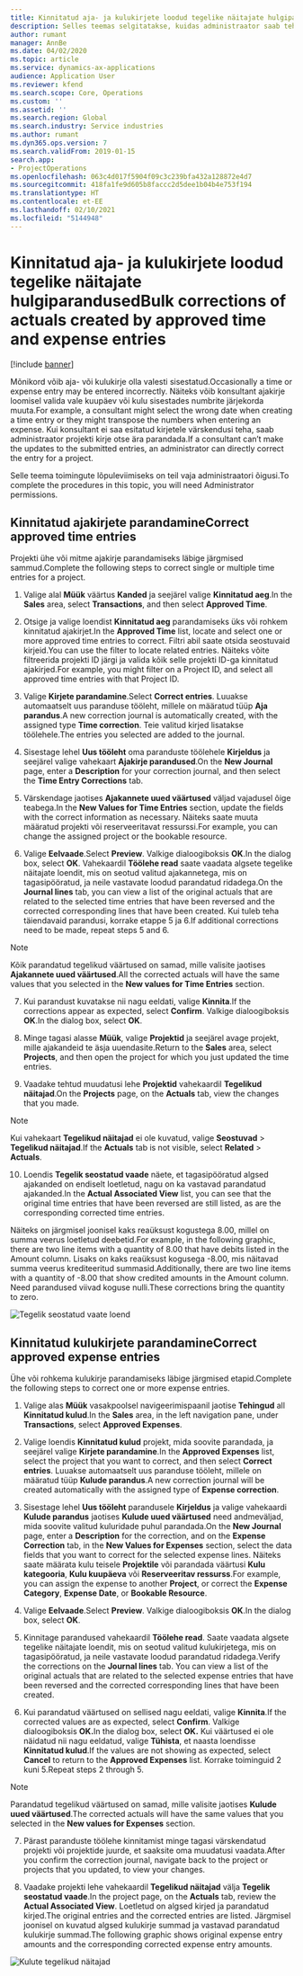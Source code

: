 ```yaml
---
title: Kinnitatud aja- ja kulukirjete loodud tegelike näitajate hulgiparandused
description: Selles teemas selgitatakse, kuidas administraator saab teha üksikuid või hulgiparandusi eelnevalt kinnitatud aja- või kulukirjetele, kui arveldus ei ole lõpetatud.
author: rumant
manager: AnnBe
ms.date: 04/02/2020
ms.topic: article
ms.service: dynamics-ax-applications
audience: Application User
ms.reviewer: kfend
ms.search.scope: Core, Operations
ms.custom: ''
ms.assetid: ''
ms.search.region: Global
ms.search.industry: Service industries
ms.author: rumant
ms.dyn365.ops.version: 7
ms.search.validFrom: 2019-01-15
search.app:
- ProjectOperations
ms.openlocfilehash: 063c4d017f5904f09c3c239bfa432a128872e4d7
ms.sourcegitcommit: 418fa1fe9d605b8faccc2d5dee1b04b4e753f194
ms.translationtype: HT
ms.contentlocale: et-EE
ms.lasthandoff: 02/10/2021
ms.locfileid: "5144948"
---
```

# <a name="bulk-corrections-of-actuals-created-by-approved-time-and-expense-entries"></a><span data-ttu-id="1a808-103">Kinnitatud aja- ja kulukirjete loodud tegelike näitajate hulgiparandused</span><span class="sxs-lookup"><span data-stu-id="1a808-103">Bulk corrections of actuals created by approved time and expense entries</span></span>

[!include [banner](../includes/psa-now-project-operations.md)]

<span data-ttu-id="1a808-104">Mõnikord võib aja- või kulukirje olla valesti sisestatud.</span><span class="sxs-lookup"><span data-stu-id="1a808-104">Occasionally a time or expense entry may be entered incorrectly.</span></span> <span data-ttu-id="1a808-105">Näiteks võib konsultant ajakirje loomisel valida vale kuupäev või kulu sisestades numbrite järjekorda muuta.</span><span class="sxs-lookup"><span data-stu-id="1a808-105">For example, a consultant might select the wrong date when creating a time entry or they might transpose the numbers when entering an expense.</span></span> <span data-ttu-id="1a808-106">Kui konsultant ei saa esitatud kirjetele värskendusi teha, saab administraator projekti kirje otse ära parandada.</span><span class="sxs-lookup"><span data-stu-id="1a808-106">If a consultant can’t make the updates to the submitted entries, an administrator can directly correct the entry for a project.</span></span>

<span data-ttu-id="1a808-107">Selle teema toimingute lõpuleviimiseks on teil vaja administraatori õigusi.</span><span class="sxs-lookup"><span data-stu-id="1a808-107">To complete the procedures in this topic, you will need Administrator permissions.</span></span>

## <a name="correct-approved-time-entries"></a><span data-ttu-id="1a808-108">Kinnitatud ajakirjete parandamine</span><span class="sxs-lookup"><span data-stu-id="1a808-108">Correct approved time entries</span></span>     

<span data-ttu-id="1a808-109">Projekti ühe või mitme ajakirje parandamiseks läbige järgmised sammud.</span><span class="sxs-lookup"><span data-stu-id="1a808-109">Complete the following steps to correct single or multiple time entries for a project.</span></span>

1. <span data-ttu-id="1a808-110">Valige alal **Müük** väärtus **Kanded** ja seejärel valige **Kinnitatud aeg**.</span><span class="sxs-lookup"><span data-stu-id="1a808-110">In the **Sales** area, select **Transactions**, and then select **Approved Time**.</span></span> 

2. <span data-ttu-id="1a808-111">Otsige ja valige loendist **Kinnitatud aeg** parandamiseks üks või rohkem kinnitatud ajakirjet.</span><span class="sxs-lookup"><span data-stu-id="1a808-111">In the **Approved Time** list, locate and select one or more approved time entries to correct.</span></span> <span data-ttu-id="1a808-112">Filtri abil saate otsida seostuvaid kirjeid.</span><span class="sxs-lookup"><span data-stu-id="1a808-112">You can use the filter to locate related entries.</span></span> <span data-ttu-id="1a808-113">Näiteks võite filtreerida projekti ID järgi ja valida kõik selle projekti ID-ga kinnitatud ajakirjed.</span><span class="sxs-lookup"><span data-stu-id="1a808-113">For example, you might filter on a Project ID, and select all approved time entries with that Project ID.</span></span>

3. <span data-ttu-id="1a808-114">Valige **Kirjete parandamine**.</span><span class="sxs-lookup"><span data-stu-id="1a808-114">Select **Correct entries**.</span></span> <span data-ttu-id="1a808-115">Luuakse automaatselt uus paranduse tööleht, millele on määratud tüüp **Aja parandus**.</span><span class="sxs-lookup"><span data-stu-id="1a808-115">A new correction journal is automatically created, with the assigned type **Time correction**.</span></span> <span data-ttu-id="1a808-116">Teie valitud kirjed lisatakse töölehele.</span><span class="sxs-lookup"><span data-stu-id="1a808-116">The entries you selected are added to the journal.</span></span> 

4. <span data-ttu-id="1a808-117">Sisestage lehel **Uus tööleht** oma paranduste töölehele **Kirjeldus** ja seejärel valige vahekaart **Ajakirje parandused**.</span><span class="sxs-lookup"><span data-stu-id="1a808-117">On the **New Journal** page, enter a **Description** for your correction journal, and then select the **Time Entry Corrections** tab.</span></span>  
5. <span data-ttu-id="1a808-118">Värskendage jaotises **Ajakannete uued väärtused** väljad vajadusel õige teabega.</span><span class="sxs-lookup"><span data-stu-id="1a808-118">In the **New Values for Time Entries** section, update the fields with the correct information as necessary.</span></span> <span data-ttu-id="1a808-119">Näiteks saate muuta määratud projekti või reserveeritavat ressurssi.</span><span class="sxs-lookup"><span data-stu-id="1a808-119">For example, you can change the assigned project or the bookable resource.</span></span>

6. <span data-ttu-id="1a808-120">Valige **Eelvaade**.</span><span class="sxs-lookup"><span data-stu-id="1a808-120">Select **Preview**.</span></span> <span data-ttu-id="1a808-121">Valkige dialoogiboksis **OK**.</span><span class="sxs-lookup"><span data-stu-id="1a808-121">In the dialog box, select **OK**.</span></span> <span data-ttu-id="1a808-122">Vahekaardil **Töölehe read** saate vaadata algsete tegelike näitajate loendit, mis on seotud valitud ajakannetega, mis on tagasipööratud, ja neile vastavate loodud parandatud ridadega.</span><span class="sxs-lookup"><span data-stu-id="1a808-122">On the **Journal lines** tab, you can view a list of the original actuals that are related to the selected time entries that have been reversed and the corrected corresponding lines that have been created.</span></span> <span data-ttu-id="1a808-123">Kui tuleb teha täiendavaid parandusi, korrake etappe 5 ja 6.</span><span class="sxs-lookup"><span data-stu-id="1a808-123">If additional corrections need to be made, repeat steps 5 and 6.</span></span> 

> [!NOTE]
> <span data-ttu-id="1a808-124">Kõik parandatud tegelikud väärtused on samad, mille valisite jaotises **Ajakannete uued väärtused**.</span><span class="sxs-lookup"><span data-stu-id="1a808-124">All the corrected actuals will have the same values that you selected in the **New values for Time Entries** section.</span></span>

7. <span data-ttu-id="1a808-125">Kui parandust kuvatakse nii nagu eeldati, valige **Kinnita**.</span><span class="sxs-lookup"><span data-stu-id="1a808-125">If the corrections appear as expected, select **Confirm**.</span></span> <span data-ttu-id="1a808-126">Valkige dialoogiboksis **OK**.</span><span class="sxs-lookup"><span data-stu-id="1a808-126">In the dialog box, select **OK**.</span></span>

8. <span data-ttu-id="1a808-127">Minge tagasi alasse **Müük**, valige **Projektid** ja seejärel avage projekt, mille ajakandeid te äsja uuendasite.</span><span class="sxs-lookup"><span data-stu-id="1a808-127">Return to the **Sales** area, select **Projects**, and then open the project for which you just updated the time entries.</span></span> 

9. <span data-ttu-id="1a808-128">Vaadake tehtud muudatusi lehe **Projektid** vahekaardil **Tegelikud näitajad**.</span><span class="sxs-lookup"><span data-stu-id="1a808-128">On the **Projects** page, on the **Actuals** tab, view the changes that you made.</span></span> 

> [!NOTE]
> <span data-ttu-id="1a808-129">Kui vahekaart **Tegelikud näitajad** ei ole kuvatud, valige **Seostuvad** > **Tegelikud näitajad**.</span><span class="sxs-lookup"><span data-stu-id="1a808-129">If the **Actuals** tab is not visible, select **Related** > **Actuals**.</span></span>  

10. <span data-ttu-id="1a808-130">Loendis **Tegelik seostatud vaade** näete, et tagasipööratud algsed ajakanded on endiselt loetletud, nagu on ka vastavad parandatud ajakanded.</span><span class="sxs-lookup"><span data-stu-id="1a808-130">In the **Actual Associated View** list, you can see that the original time entries that have been reversed are still listed, as are the corresponding corrected time entries.</span></span> 

<span data-ttu-id="1a808-131">Näiteks on järgmisel joonisel kaks reaüksust kogustega 8.00, millel on summa veerus loetletud deebetid.</span><span class="sxs-lookup"><span data-stu-id="1a808-131">For example, in the following graphic, there are two line items with a quantity of 8.00 that have debits listed in the Amount column.</span></span> <span data-ttu-id="1a808-132">Lisaks on kaks reaüksust kogusega -8.00, mis näitavad summa veerus krediteeritud summasid.</span><span class="sxs-lookup"><span data-stu-id="1a808-132">Additionally, there are two line items with a quantity of -8.00 that show credited amounts in the Amount column.</span></span> <span data-ttu-id="1a808-133">Need parandused viivad koguse nulli.</span><span class="sxs-lookup"><span data-stu-id="1a808-133">These corrections bring the quantity to zero.</span></span>

![Tegelik seostatud vaate loend](https://github.com/MicrosoftDocs/dynamics-365-customer-engagement-pr/blob/bulk-corrections-actuals-created-by-approved-time-expense-entries.md/time-actuals.png)
 
## <a name="correct-approved-expense-entries"></a><span data-ttu-id="1a808-135">Kinnitatud kulukirjete parandamine</span><span class="sxs-lookup"><span data-stu-id="1a808-135">Correct approved expense entries</span></span>

<span data-ttu-id="1a808-136">Ühe või rohkema kulukirje parandamiseks läbige järgmised etapid.</span><span class="sxs-lookup"><span data-stu-id="1a808-136">Complete the following steps to correct one or more expense entries.</span></span> 

1. <span data-ttu-id="1a808-137">Valige alas **Müük** vasakpoolsel navigeerimispaanil jaotise **Tehingud** all **Kinnitatud kulud**.</span><span class="sxs-lookup"><span data-stu-id="1a808-137">In the **Sales** area, in the left navigation pane, under **Transactions**, select **Approved Expenses**.</span></span>

2. <span data-ttu-id="1a808-138">Valige loendis **Kinnitatud kulud** projekt, mida soovite parandada, ja seejärel valige **Kirjete parandamine**.</span><span class="sxs-lookup"><span data-stu-id="1a808-138">In the **Approved Expenses** list, select the project that you want to correct, and then select **Correct entries**.</span></span> <span data-ttu-id="1a808-139">Luuakse automaatselt uus paranduse tööleht, millele on määratud tüüp **Kulude parandus**.</span><span class="sxs-lookup"><span data-stu-id="1a808-139">A new correction journal will be created automatically with the assigned type of **Expense correction**.</span></span> 

3. <span data-ttu-id="1a808-140">Sisestage lehel **Uus tööleht** parandusele **Kirjeldus** ja valige vahekaardi **Kulude parandus** jaotises **Kulude uued väärtused** need andmeväljad, mida soovite valitud kuluridade puhul parandada.</span><span class="sxs-lookup"><span data-stu-id="1a808-140">On the **New Journal** page, enter a **Description** for the correction, and on the **Expense Correction** tab, in the **New Values for Expenses** section, select the data fields that you want to correct for the selected expense lines.</span></span> <span data-ttu-id="1a808-141">Näiteks saate määrata kulu teisele **Projektile** või parandada väärtusi **Kulu kategooria**, **Kulu kuupäeva** või **Reserveeritav ressurss**.</span><span class="sxs-lookup"><span data-stu-id="1a808-141">For example, you can assign the expense to another **Project**, or correct the **Expense Category**, **Expense Date**, or **Bookable Resource**.</span></span>

4. <span data-ttu-id="1a808-142">Valige **Eelvaade**.</span><span class="sxs-lookup"><span data-stu-id="1a808-142">Select **Preview**.</span></span> <span data-ttu-id="1a808-143">Valkige dialoogiboksis **OK**.</span><span class="sxs-lookup"><span data-stu-id="1a808-143">In the dialog box, select **OK**.</span></span> 

5. <span data-ttu-id="1a808-144">Kinnitage parandused vahekaardil **Töölehe read**. Saate vaadata algsete tegelike näitajate loendit, mis on seotud valitud kulukirjetega, mis on tagasipööratud, ja neile vastavate loodud parandatud ridadega.</span><span class="sxs-lookup"><span data-stu-id="1a808-144">Verify the corrections on the **Journal lines** tab. You can view a list of the original actuals that are related to the selected expense entries that have been reversed and the corrected corresponding lines that have been created.</span></span>

6. <span data-ttu-id="1a808-145">Kui parandatud väärtused on sellised nagu eeldati, valige **Kinnita**.</span><span class="sxs-lookup"><span data-stu-id="1a808-145">If the corrected values are as expected, select **Confirm**.</span></span> <span data-ttu-id="1a808-146">Valkige dialoogiboksis **OK.**</span><span class="sxs-lookup"><span data-stu-id="1a808-146">In the dialog box, select **OK.**</span></span> <span data-ttu-id="1a808-147">Kui väärtused ei ole näidatud nii nagu eeldatud, valige **Tühista**, et naasta loendisse **Kinnitatud kulud**.</span><span class="sxs-lookup"><span data-stu-id="1a808-147">If the values are not showing as expected, select **Cancel** to return to the **Approved Expenses** list.</span></span> <span data-ttu-id="1a808-148">Korrake toiminguid 2 kuni 5.</span><span class="sxs-lookup"><span data-stu-id="1a808-148">Repeat steps 2 through 5.</span></span> 

> [!NOTE]
> <span data-ttu-id="1a808-149">Parandatud tegelikud väärtused on samad, mille valisite jaotises **Kulude uued väärtused**.</span><span class="sxs-lookup"><span data-stu-id="1a808-149">The corrected actuals will have the same values that you selected in the **New values for Expenses** section.</span></span>

7. <span data-ttu-id="1a808-150">Pärast paranduste töölehe kinnitamist minge tagasi värskendatud projekti või projektide juurde, et saaksite oma muudatusi vaadata.</span><span class="sxs-lookup"><span data-stu-id="1a808-150">After you confirm the correction journal, navigate back to the project or projects that you updated, to view your changes.</span></span>  

8. <span data-ttu-id="1a808-151">Vaadake projekti lehe vahekaardil **Tegelikud näitajad** välja **Tegelik seostatud vaade**.</span><span class="sxs-lookup"><span data-stu-id="1a808-151">In the project page, on the **Actuals** tab, review the **Actual Associated View**.</span></span> <span data-ttu-id="1a808-152">Loetletud on algsed kirjed ja parandatud kirjed.</span><span class="sxs-lookup"><span data-stu-id="1a808-152">The original entries and the corrected entries are listed.</span></span> <span data-ttu-id="1a808-153">Järgmisel joonisel on kuvatud algsed kulukirje summad ja vastavad parandatud kulukirje summad.</span><span class="sxs-lookup"><span data-stu-id="1a808-153">The following graphic shows original expense entry amounts and the corresponding corrected expense entry amounts.</span></span> 

![Kulute tegelikud näitajad](https://user-images.githubusercontent.com/60806505/77122219-4cd52900-69fa-11ea-8349-ccd2ffebf640.png)
